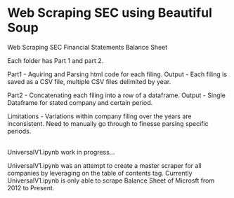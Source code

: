 # Web Scraping SEC using Beautiful Soup
Web Scraping SEC Financial Statements Balance Sheet

Each folder has Part 1 and part 2. 

Part1 - Aquiring and Parsing html code for each filing. 
Output - Each filing is saved as a CSV file, multiple CSV files delimited by year.  

Part2 - Concatenating each filing into a row of a dataframe. 
Output - Single Dataframe for stated company and certain period. 

Limitations - Variations within company filing over the years are inconsistent. Need to manually go through to finesse parsing specific periods. 

</br>
UniversalV1.ipynb work in progress... 

UniversalV1.ipynb was an attempt to create a master scraper for all companies by leveraging on the table of contents <href> tag. 
Currently UniversalV1.ipynb is only able to scrape Balance Sheet of Microsft from 2012 to Present. 
